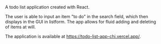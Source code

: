 A todo list application created with React.

The user is able to input an item "to do" in the search field, which then displays in the GUI in listform. The app allows for fluid adding and deleting of items at will.

The application is available at https://todo-list-app-chi.vercel.app/.
